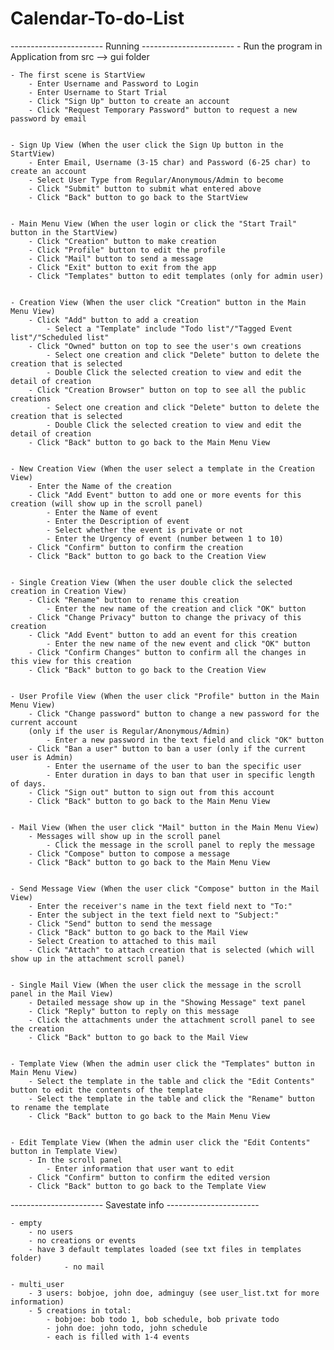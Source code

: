 # Calendar-To-do-List

----------------------- Running -----------------------
    - Run the program in Application from src --> gui folder

    - The first scene is StartView
        - Enter Username and Password to Login
        - Enter Username to Start Trial
        - Click "Sign Up" button to create an account
        - Click "Request Temporary Password" button to request a new password by email


    - Sign Up View (When the user click the Sign Up button in the StartView)
        - Enter Email, Username (3-15 char) and Password (6-25 char) to create an account
        - Select User Type from Regular/Anonymous/Admin to become
        - Click "Submit" button to submit what entered above
        - Click "Back" button to go back to the StartView


    - Main Menu View (When the user login or click the "Start Trail" button in the StartView)
        - Click "Creation" button to make creation
        - Click "Profile" button to edit the profile
        - Click "Mail" button to send a message
        - Click "Exit" button to exit from the app
        - Click "Templates" button to edit templates (only for admin user)


    - Creation View (When the user click "Creation" button in the Main Menu View)
        - Click "Add" button to add a creation
            - Select a "Template" include "Todo list"/"Tagged Event list"/"Scheduled list"
        - Click "Owned" button on top to see the user's own creations
            - Select one creation and click "Delete" button to delete the creation that is selected
            - Double Click the selected creation to view and edit the detail of creation
        - Click "Creation Browser" button on top to see all the public creations
            - Select one creation and click "Delete" button to delete the creation that is selected
            - Double Click the selected creation to view and edit the detail of creation
        - Click "Back" button to go back to the Main Menu View


    - New Creation View (When the user select a template in the Creation View)
        - Enter the Name of the creation
        - Click "Add Event" button to add one or more events for this creation (will show up in the scroll panel)
            - Enter the Name of event
            - Enter the Description of event
            - Select whether the event is private or not
            - Enter the Urgency of event (number between 1 to 10)
        - Click "Confirm" button to confirm the creation
        - Click "Back" button to go back to the Creation View


    - Single Creation View (When the user double click the selected creation in Creation View)
        - Click "Rename" button to rename this creation
            - Enter the new name of the creation and click "OK" button
        - Click "Change Privacy" button to change the privacy of this creation
        - Click "Add Event" button to add an event for this creation
            - Enter the new name of the new event and click "OK" button
        - Click "Confirm Changes" button to confirm all the changes in this view for this creation
        - Click "Back" button to go back to the Creation View


    - User Profile View (When the user click "Profile" button in the Main Menu View)
        - Click "Change password" button to change a new password for the current account
        (only if the user is Regular/Anonymous/Admin)
            - Enter a new password in the text field and click "OK" button
        - Click "Ban a user" button to ban a user (only if the current user is Admin)
            - Enter the username of the user to ban the specific user
            - Enter duration in days to ban that user in specific length of days.
        - Click "Sign out" button to sign out from this account
        - Click "Back" button to go back to the Main Menu View


    - Mail View (When the user click "Mail" button in the Main Menu View)
        - Messages will show up in the scroll panel
            - Click the message in the scroll panel to reply the message
        - Click "Compose" button to compose a message
        - Click "Back" button to go back to the Main Menu View


    - Send Message View (When the user click "Compose" button in the Mail View)
        - Enter the receiver's name in the text field next to "To:"
        - Enter the subject in the text field next to "Subject:"
        - Click "Send" button to send the message
        - Click "Back" button to go back to the Mail View
        - Select Creation to attached to this mail
        - Click "Attach" to attach creation that is selected (which will show up in the attachment scroll panel)


    - Single Mail View (When the user click the message in the scroll panel in the Mail View)
        - Detailed message show up in the "Showing Message" text panel
        - Click "Reply" button to reply on this message
        - Click the attachments under the attachment scroll panel to see the creation
        - Click "Back" button to go back to the Mail View


    - Template View (When the admin user click the "Templates" button in Main Menu View)
        - Select the template in the table and click the "Edit Contents" button to edit the contents of the template
        - Select the template in the table and click the "Rename" button to rename the template
        - Click "Back" button to go back to the Main Menu View


    - Edit Template View (When the admin user click the "Edit Contents" button in Template View)
        - In the scroll panel
            - Enter information that user want to edit
        - Click "Confirm" button to confirm the edited version
        - Click "Back" button to go back to the Template View


----------------------- Savestate info -----------------------

    - empty
        - no users
        - no creations or events
        - have 3 default templates loaded (see txt files in templates folder)
                - no mail

    - multi_user
        - 3 users: bobjoe, john doe, adminguy (see user_list.txt for more information)
        - 5 creations in total:
            - bobjoe: bob todo 1, bob schedule, bob private todo
            - john doe: john todo, john schedule
            - each is filled with 1-4 events
